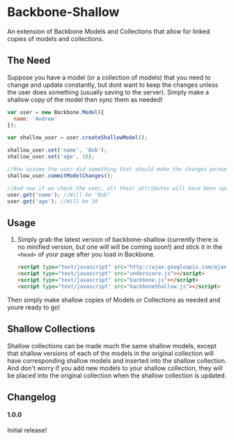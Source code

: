 # Backbone-Shallow

An extension of Backbone Models and Collections that allow for linked copies of models and collections.

## The Need

Suppose you have a model (or a collection of models) that you need to change and update constantly, but dont
want to keep the changes unless the user does something (usually saving to the server).  Simply make a shallow
copy of the model then sync them as needed!

```javascript
var user = new Backbone.Model({
  name: 'Andrew'
});

var shallow_user = user.createShallowModel();

shallow_user.set('name', 'Bob');
shallow_user.set('age', 10);

//Now assume the user did something that should make the changes permanent
shallow_user.commitModelChanges();

//And now if we check the user, all their attributes will have been updated!
user.get('name'); //Will be "Bob"
user.get('age'); //Will be 10
```

## Usage

1. Simply grab the latest version of backbone-shallow (currently there is no minified version, but one will
will be coming soon!) and stick it in the `<head>` of your page after you load in Backbone.

    ```html
    <script type="text/javascript" src="http://ajax.googleapis.com/ajax/libs/jquery/1.7.2/jquery.min.js"></script>
    <script type="text/javascript" src="underscore.js"></script>
    <script type="text/javascript" src="backbone.js"></script>
    <script type="text/javascript" src="backboneShallow.js"></script>
    ```
Then simply make shallow copies of Models or Collections as needed and youre ready to go!

## Shallow Collections

Shallow collections can be made much the same shallow models, except that shallow versions of each of the models
in the original collection will have corresponding shallow models and inserted into the shallow collection.
And don't worry if you add new models to your shallow collection, they will be placed into the original collection
when the shallow collection is updated.

## Changelog

#### 1.0.0

Initial release!
